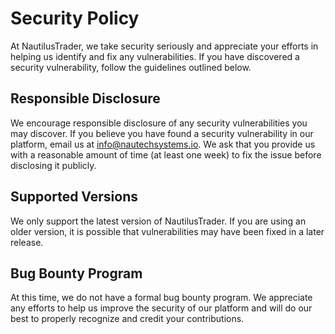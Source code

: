 # Security Policy

At NautilusTrader, we take security seriously and appreciate your efforts in
helping us identify and fix any vulnerabilities. If you have discovered a
security vulnerability, follow the guidelines outlined below.

## Responsible Disclosure
We encourage responsible disclosure of any security vulnerabilities you may
discover. If you believe you have found a security vulnerability in our platform,
email us at info@nautechsystems.io. We ask that you provide us with a
reasonable amount of time (at least one week) to fix the issue before
disclosing it publicly.

## Supported Versions

We only support the latest version of NautilusTrader. If you are using an older
version, it is possible that vulnerabilities may have been fixed in a later
release.

## Bug Bounty Program
At this time, we do not have a formal bug bounty program. We
appreciate any efforts to help us improve the security of our platform and will
do our best to properly recognize and credit your contributions.
